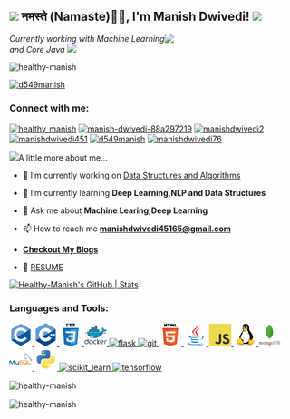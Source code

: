 <h2><img src="https://emojis.slackmojis.com/emojis/images/1531849430/4246/blob-sunglasses.gif?1531849430" width="30"/> नमस्ते (Namaste)🙏🏻, I'm Manish Dwivedi! <img src="https://media.giphy.com/media/12oufCB0MyZ1Go/giphy.gif" width="50"></h2>
<img align='right' src="https://media.giphy.com/media/M9gbBd9nbDrOTu1Mqx/giphy.gif" width="230">
<p><em>Currently working with Machine Learning and Core Java
</a><img src="https://media.giphy.com/media/WUlplcMpOCEmTGBtBW/giphy.gif" width="30"> 
</em></p>
<p align="left"> <img src="https://komarev.com/ghpvc/?username=healthy-manish&label=Profile%20views&color=0e75b6&style=flat" alt="healthy-manish" /> </p>

<p align="left"> <a href="https://twitter.com/d549manish" target="blank"><img src="https://img.shields.io/twitter/follow/d549manish?logo=twitter&style=for-the-badge" alt="d549manish" /></a> </p>
<h3 align="left">Connect with me:</h3>
<p align="left">
<a href="https://www.leetcode.com/healthy_manish" target="blank"><img align="center" src="https://raw.githubusercontent.com/rahuldkjain/github-profile-readme-generator/master/src/images/icons/Social/leet-code.svg" alt="healthy_manish" height="30" width="40" /></a>
<a href="https://linkedin.com/in/manish-dwivedi-88a297219" target="blank"><img align="center" src="https://raw.githubusercontent.com/rahuldkjain/github-profile-readme-generator/master/src/images/icons/Social/linked-in-alt.svg" alt="manish-dwivedi-88a297219" height="30" width="40" /></a>
<a href="https://kaggle.com/manishdwivedi2" target="blank"><img align="center" src="https://raw.githubusercontent.com/rahuldkjain/github-profile-readme-generator/master/src/images/icons/Social/kaggle.svg" alt="manishdwivedi2" height="30" width="40" /></a>
<a href="https://www.hackerrank.com/manishdwivedi451" target="blank"><img align="center" src="https://raw.githubusercontent.com/rahuldkjain/github-profile-readme-generator/master/src/images/icons/Social/hackerrank.svg" alt="manishdwivedi451" height="30" width="40" /></a>
<a href="https://twitter.com/d549manish" target="blank"><img align="center" src="https://raw.githubusercontent.com/rahuldkjain/github-profile-readme-generator/master/src/images/icons/Social/twitter.svg" alt="d549manish" height="30" width="40" /></a>
<a href="https://codeforces.com/profile/manishdwivedi76" target="blank"><img align="center" src="https://raw.githubusercontent.com/rahuldkjain/github-profile-readme-generator/master/src/images/icons/Social/codeforces.svg" alt="manishdwivedi76" height="30" width="40" /></a>

</p>

<img src="https://media.giphy.com/media/VgCDAzcKvsR6OM0uWg/giphy.gif" width="50">A little more about me...  

- 🔭 I’m currently working on [Data Structures and Algorithms](https://github.com/Healthy-Manish/Data-structures-and-algo)

- 🌱 I’m currently learning **Deep Learning,NLP and Data Structures**

- 💬 Ask me about **Machine Learing,Deep Learning**

- 📫 How to reach me **manishdwivedi45165@gmail.com**

- [**Checkout My Blogs**](https://malachite-sun-59b.notion.site/Insights-on-my-Learnings-178ca92b0a83804ea950da1db8035b12)
  
- 📄 [RESUME]((https://drive.google.com/file/d/1eIF18xXtuaK3Zl9CVIEUGPayORHWwyTi/view?usp=drive_link))

  
[![Healthy-Manish's GitHub | Stats](https://stats.quira.sh/Healthy-Manish/github?theme=dark)](https://quira.sh?utm_source=widgets&utm_campaign=Healthy-Manish)

<h3 align="left">Languages and Tools:</h3>
<p align="left"> <a href="https://www.cprogramming.com/" target="_blank" rel="noreferrer"> <img src="https://raw.githubusercontent.com/devicons/devicon/master/icons/c/c-original.svg" alt="c" width="40" height="40"/> </a> <a href="https://www.w3schools.com/cpp/" target="_blank" rel="noreferrer"> <img src="https://raw.githubusercontent.com/devicons/devicon/master/icons/cplusplus/cplusplus-original.svg" alt="cplusplus" width="40" height="40"/> </a> <a href="https://www.w3schools.com/css/" target="_blank" rel="noreferrer"> <img src="https://raw.githubusercontent.com/devicons/devicon/master/icons/css3/css3-original-wordmark.svg" alt="css3" width="40" height="40"/> </a> <a href="https://www.docker.com/" target="_blank" rel="noreferrer"> <img src="https://raw.githubusercontent.com/devicons/devicon/master/icons/docker/docker-original-wordmark.svg" alt="docker" width="40" height="40"/> </a> <a href="https://flask.palletsprojects.com/" target="_blank" rel="noreferrer"> <img src="https://www.vectorlogo.zone/logos/pocoo_flask/pocoo_flask-icon.svg" alt="flask" width="40" height="40"/> </a> <a href="https://git-scm.com/" target="_blank" rel="noreferrer"> <img src="https://www.vectorlogo.zone/logos/git-scm/git-scm-icon.svg" alt="git" width="40" height="40"/> </a> <a href="https://www.w3.org/html/" target="_blank" rel="noreferrer"> <img src="https://raw.githubusercontent.com/devicons/devicon/master/icons/html5/html5-original-wordmark.svg" alt="html5" width="40" height="40"/> </a> <a href="https://www.java.com" target="_blank" rel="noreferrer"> <img src="https://raw.githubusercontent.com/devicons/devicon/master/icons/java/java-original.svg" alt="java" width="40" height="40"/> </a> <a href="https://developer.mozilla.org/en-US/docs/Web/JavaScript" target="_blank" rel="noreferrer"> <img src="https://raw.githubusercontent.com/devicons/devicon/master/icons/javascript/javascript-original.svg" alt="javascript" width="40" height="40"/> </a> <a href="https://www.linux.org/" target="_blank" rel="noreferrer"> <img src="https://raw.githubusercontent.com/devicons/devicon/master/icons/linux/linux-original.svg" alt="linux" width="40" height="40"/> </a> <a href="https://www.mongodb.com/" target="_blank" rel="noreferrer"> <img src="https://raw.githubusercontent.com/devicons/devicon/master/icons/mongodb/mongodb-original-wordmark.svg" alt="mongodb" width="40" height="40"/> </a> <a href="https://www.mysql.com/" target="_blank" rel="noreferrer"> <img src="https://raw.githubusercontent.com/devicons/devicon/master/icons/mysql/mysql-original-wordmark.svg" alt="mysql" width="40" height="40"/> </a> <a href="https://www.python.org" target="_blank" rel="noreferrer"> <img src="https://raw.githubusercontent.com/devicons/devicon/master/icons/python/python-original.svg" alt="python" width="40" height="40"/> </a> <a href="https://scikit-learn.org/" target="_blank" rel="noreferrer"> <img src="https://upload.wikimedia.org/wikipedia/commons/0/05/Scikit_learn_logo_small.svg" alt="scikit_learn" width="40" height="40"/> </a> <a href="https://www.tensorflow.org" target="_blank" rel="noreferrer"> <img src="https://www.vectorlogo.zone/logos/tensorflow/tensorflow-icon.svg" alt="tensorflow" width="40" height="40"/> </a> </p>

<p><img align="center" src="https://github-readme-stats.vercel.app/api/top-langs?username=healthy-manish&show_icons=true&locale=en&layout=compact" alt="healthy-manish" /></p>

<p><img align="center" src="https://github-readme-streak-stats.herokuapp.com/?user=healthy-manish&" alt="healthy-manish" /></p>

